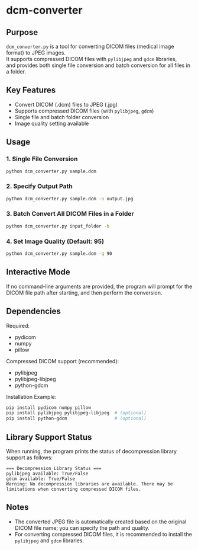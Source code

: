 
# dcm-converter

## Purpose

`dcm_converter.py` is a tool for converting DICOM files (medical image format) to JPEG images.  
It supports compressed DICOM files with `pylibjpeg` and `gdcm` libraries,  
and provides both single file conversion and batch conversion for all files in a folder.

## Key Features

- Convert DICOM (.dcm) files to JPEG (.jpg)
- Supports compressed DICOM files (with `pylibjpeg`, `gdcm`)
- Single file and batch folder conversion
- Image quality setting available

## Usage

### 1. Single File Conversion

```bash
python dcm_converter.py sample.dcm
```

### 2. Specify Output Path

```bash
python dcm_converter.py sample.dcm -o output.jpg
```

### 3. Batch Convert All DICOM Files in a Folder

```bash
python dcm_converter.py input_folder -b
```

### 4. Set Image Quality (Default: 95)

```bash
python dcm_converter.py sample.dcm -q 90
```

## Interactive Mode

If no command-line arguments are provided, the program will prompt for the DICOM file path after starting, and then perform the conversion.

## Dependencies

Required:
- pydicom
- numpy
- pillow

Compressed DICOM support (recommended):
- pylibjpeg
- pylibjpeg-libjpeg
- python-gdcm

Installation Example:
```bash
pip install pydicom numpy pillow
pip install pylibjpeg pylibjpeg-libjpeg  # (optional)
pip install python-gdcm                  # (optional)
```

## Library Support Status

When running, the program prints the status of decompression library support as follows:
```
=== Decompression Library Status ===
pylibjpeg available: True/False
gdcm available: True/False
Warning: No decompression libraries are available. There may be limitations when converting compressed DICOM files.
```

## Notes

- The converted JPEG file is automatically created based on the original DICOM file name; you can specify the path and quality.
- For converting compressed DICOM files, it is recommended to install the `pylibjpeg` and `gdcm` libraries.
